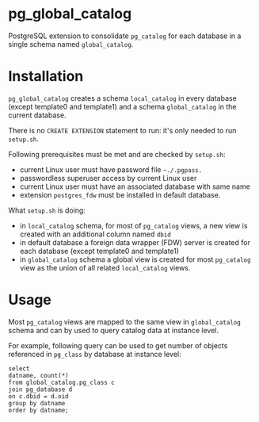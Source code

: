 # pg_global_catalog
PostgreSQL extension to consolidate `pg_catalog` for each database in a single schema named `global_catalog`.

# Installation

`pg_global_catalog` creates a schema `local_catalog` in every database (except template0 and template1) and a schema `global_catalog` in the current database.

There is no `CREATE EXTENSION` statement to run: it's only needed to run `setup.sh`.

Following prerequisites must be met and are checked by `setup.sh`:

*  current Linux user must have password file `~./.pgpass.`
* passwordless superuser access by current Linux user 
* current Linux user must have an associated database with same name
* extension `postgres_fdw` must be installed in default database.

What `setup.sh` is doing: 
* in `local_catalog` schema, for most of `pg_catalog` views, a new view is created with an additional column named `dbid`
* in default database a foreign data wrapper (FDW) server is created for each database (except template0 and template1)
* in `global_catalog` schema a global view is created for most `pg_catalog` view as the union of all related `local_catalog` views.

# Usage

Most `pg_catalog` views are mapped to the same view in `global_catalog` schema and can by used to query catalog data at instance level.

For example, following query can be used to get number of objects referenced in `pg_class` by database at instance level:

```
select
datname, count(*)
from global_catalog.pg_class c
join pg_database d
on c.dbid = d.oid
group by datname
order by datname;
```

